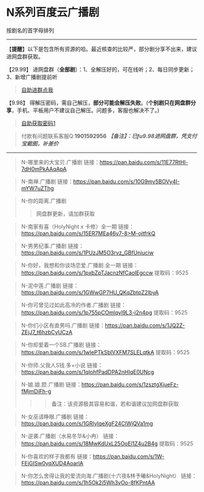 <h1>N系列百度云广播剧</h1>
按剧名的首字母排列

-----
【**提醒**】以下是包含所有资源的哈。最近核查的比较严，部分剧分享不出来，建议进网盘群获取。

【29.99】 进网盘群（**全部剧**）：1、全解压好的，可在线听；2、每日同步更新；3、新增广播剧提前听
>[自助进群点我](http://pay.tupianmima.com/ma.html)

【9.98】 得解压密码，需自己解压，**部分可能会解压失败**。(**个别剧只在网盘群分享**，手机、平板用户不建议自己解压。问题多，客服也解决不了。)

>[自助获取密码1](http://pay.tupianmima.com/ma2.html)

>付款有问题联系客服Q:**1901592956**
***【备注】：已fu9.98进网盘群，凭支付宝截图，补差价***

------


>N-哪里来的大宝贝.广播剧
链接：https://pan.baidu.com/s/11E77RtHl-7dH0mPkAAqApA
 
>N-南禅.广播剧
链接：https://pan.baidu.com/s/10G9my5BOVy4I-mYW7uZThg
 
>N-你的距离.广播剧
>>网盘群更新，请加群获取
 
>N-南家有喜（HolyNight x 卡修）全一期
链接：https://pan.baidu.com/s/15ER7MEa46v7-8>M-ojtfrkQ
 
>N-男男纪事.广播剧
链接：https://pan.baidu.com/s/1PUzJM5O3rvz_GBfUniuciw

>N-你好，我想和你谈场恋爱.广播剧.全一期
链接：https://pan.baidu.com/s/1pxbZpTJacnzNfCaoIEgccw
提取码：9525
 
>N-泥中莲.广播剧
链接：https://pan.baidu.com/s/1GWwGP7HU_QKqZbtpZ2IbyA
 
>N-你可曾见过如此高冷的作者.广播剧
链接：https://pan.baidu.com/s/1p755pCOmlqyl9L3-j2n4pg
提取码：9525
 
>N-你们小区有直男吗.广播剧
链接：https://pan.baidu.com/s/1JQ2Z-ZEjJ7_t6hzbCyUCzA
 
>N-你却爱着一个SB.广播剧
链接：https://pan.baidu.com/s/1wIePTkSblVXFM7SLELqtkA
提取码：9525 
 
>N-你师.父我人S钱.多+小说
链接：https://pan.baidu.com/s/1qlohfPadDPA2nHIqE0UNcg
 
>N-娘.娘.腔.广播剧
链接：https://pan.baidu.com/s/1zsztgXjueFz-fMjmDiFh-g
>>>备注：该资源极其容易和谐，若和谐建议加网盘群获取
 
>N-女巫请睁眼.广播剧
链接：https://pan.baidu.com/s/1GRIyIqeXgF24ClWjQVa1mg
 
>N-逆袭.广播剧（水易冬华&小冉）
链接：https://pan.baidu.com/s/18MwKdUxL25OoEl1Z4u2B4g
提取码：9525 
 
>N-你喜欢的样子我都有
链接：https://pan.baidu.com/s/1W-FEjGISw0yqXUD4AoarlA

>N-你怎么舍得让我的爱流向海.广播剧(十六夜&林予曦&HolyNight）
链接：https://pan.baidu.com/s/1h5Ok2i5Wh3vOo-8fKPntAA
 



